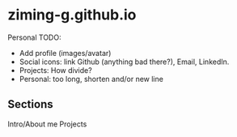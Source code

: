 # ziming-g.github.io
Personal TODO: 
* Add profile (images/avatar)
* Social icons: link Github (anything bad there?), Email, LinkedIn.
* Projects: How divide?
* Personal: too long, shorten and/or new line
## Sections
Intro/About me
Projects

